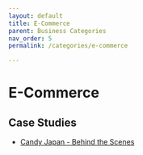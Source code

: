 ```yaml
---
layout: default
title: E-Commerce
parent: Business Categories
nav_order: 5
permalink: /categories/e-commerce

---
```


# E-Commerce 


## Case Studies

- [Candy Japan - Behind the Scenes](https://www.candyjapan.com/behind-the-scenes)